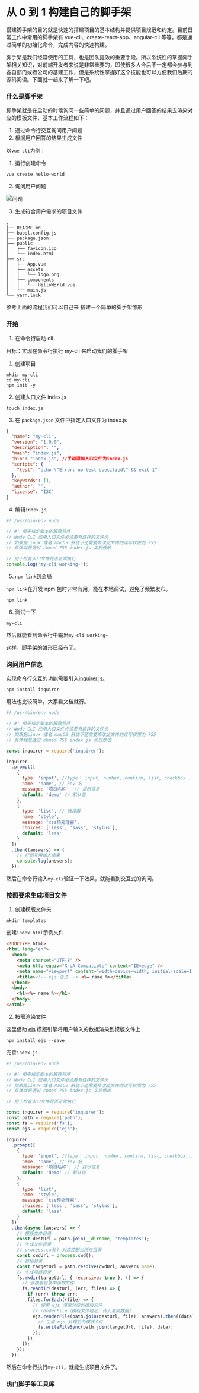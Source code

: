 # 从 0 到 1 构建自己的脚手架

搭建脚手架的目的就是快速的搭建项目的基本结构并提供项目规范和约定。目前日常工作中常用的脚手架有 vue-cli、create-react-app、angular-cli 等等，都是通过简单的初始化命令，完成内容的快速构建。

脚手架是我们经常使用的工具，也是团队提效的重要手段。所以系统性的掌握脚手架相关知识，对前端开发者来说是非常重要的，即使很多人今后不一定都会参与到各自部门或者公司的基建工作，但是系统性掌握好这个技能也可以方便我们后期的源码阅读。下面就一起来了解一下吧。

### 什么是脚手架

脚手架就是在启动的时候询问一些简单的问题，并且通过用户回答的结果去渲染对应的模板文件，基本工作流程如下：

1. 通过命令行交互询问用户问题
2. 根据用户回答的结果生成文件

以`vue-cli`为例：

1. 运行创建命令

```shell
vue create hello-world
```

2. 询问用户问题

![问题](/assets/question.png)

3. 生成符合用户需求的项目文件

```
.
├── README.md
├── babel.config.js
├── package.json
├── public
│   ├── favicon.ico
│   └── index.html
├── src
│   ├── App.vue
│   ├── assets
│   │   └── logo.png
│   ├── components
│   │   └── HelloWorld.vue
│   └── main.js
└── yarn.lock
```

参考上面的流程我们可以自己来 搭建一个简单的脚手架雏形

### 开始

1. 在命令行启动 cli

目标：实现在命令行执行 my-cli 来启动我们的脚手架

1. 创建项目

```shell
mkdir my-cli
cd my-cli
npm init -y
```

2. 创建入口文件 index.js

```
touch index.js
```

3. 在 `package.json` 文件中指定入口文件为 index.js

```json
{
  "name": "my-cli",
  "version": "1.0.0",
  "description": "",
  "main": "index.js",
  "bin": "index.js", //手动添加入口文件为index.js
  "scripts": {
    "test": "echo \"Error: no test specified\" && exit 1"
  },
  "keywords": [],
  "author": "",
  "license": "ISC"
}
```

4. 编辑`index.js`

```js
#! /usr/bin/env node

// #! 用于指定脚本的解释程序
// Node CLI 应用入口文件必须要有这样的文件头
// 如果是Linux 或者 macOS 系统下还需要修改此文件的读写权限为 755
// 具体就是通过 chmod 755 index.js 实现修改

// 用于检查入口文件是否正常执行
console.log('my-cli working~');
```

5. `npm link`到全局

`npm link`在开发 npm 包时非常有用，能在本地调试，避免了频繁发布。

```shell
npm link
```

6. 测试一下

```shell
my-cli
```

然后就能看到命令行中输出`my-cli working~`

这样，脚手架的雏形已经有了。

### 询问用户信息

实现命令行交互的功能需要引入[inquirer.js](https://github.com/SBoudrias/Inquirer.js)。

```shell
npm install inquirer
```

用法也比较简单，大家看文档就行。

```js
#! /usr/bin/env node

// #! 用于指定脚本的解释程序
// Node CLI 应用入口文件必须要有这样的文件头
// 如果是Linux 或者 macOS 系统下还需要修改此文件的读写权限为 755
// 具体就是通过 chmod 755 index.js 实现修改

const inquirer = require('inquirer');

inquirer
  .prompt([
    {
      type: 'input', //type： input, number, confirm, list, checkbox ...
      name: 'name', // key 名
      message: '项目名称', // 提示信息
      default: 'demo' // 默认值
    },
    {
      type: 'list', // 选择器
      name: 'style',
      message: 'css预处理器',
      choices: ['less', 'sass', 'stylus'],
      default: 'less'
    }
  ])
  .then((answers) => {
    // 打印互用输入结果
    console.log(answers);
  });
```

然后在命令行输入`my-cli`验证一下效果，就能看到交互式的询问。

### 按照要求生成项目文件

1. 创建模版文件夹

```shell
mkdir templates
```

创建`index.html`示例文件

```html
<!DOCTYPE html>
<html lang="en">
  <head>
    <meta charset="UTF-8" />
    <meta http-equiv="X-UA-Compatible" content="IE=edge" />
    <meta name="viewport" content="width=device-width, initial-scale=1.0" />
    <title><!-- ejs 语法 --> <%= name %></title>
  </head>
  <body>
    <h1><%= name %></h1>
  </body>
</html>
```

2. 按需渲染文件

这里借助 [ejs](https://github.com/mde/ejs) 模版引擎将用户输入的数据渲染到模版文件上

```shell
npm install ejs --save
```

完善`index.js`

```js
#! /usr/bin/env node

// #! 用于指定脚本的解释程序
// Node CLI 应用入口文件必须要有这样的文件头
// 如果是Linux 或者 macOS 系统下还需要修改此文件的读写权限为 755
// 具体就是通过 chmod 755 index.js 实现修改

// 用于检查入口文件是否正常执行

const inquirer = require('inquirer');
const path = require('path');
const fs = require('fs');
const ejs = require('ejs');

inquirer
  .prompt([
    {
      type: 'input', //type： input, number, confirm, list, checkbox ...
      name: 'name', // key 名
      message: '项目名称', // 提示信息
      default: 'demo' // 默认值
    },
    {
      type: 'list',
      name: 'style',
      message: 'css预处理器',
      choices: ['less', 'sass', 'stylus'],
      default: 'less'
    }
  ])
  .then(async (answers) => {
    // 模版文件目录
    const destUrl = path.join(__dirname, 'templates');
    // 生成文件目录
    // process.cwd() 对应控制台所在目录
    const cwdUrl = process.cwd();
    // 目标目录
    const targetUrl = path.resolve(cwdUrl, answers.name);
    // 生成项目目录
    fs.mkdir(targetUrl, { recursive: true }, () => {
      // 从模版目录中读取文件
      fs.readdir(destUrl, (err, files) => {
        if (err) throw err;
        files.forEach((file) => {
          // 使用 ejs 渲染对应的模版文件
          // renderFile（模版文件地址，传入渲染数据）
          ejs.renderFile(path.join(destUrl, file), answers).then((data) => {
            // 生成 ejs 处理后的模版文件
            fs.writeFileSync(path.join(targetUrl, file), data);
          });
        });
      });
    });
  });
```

然后在命令行执行`my-cli`，就能生成项目文件了。

### 热门脚手架工具库
